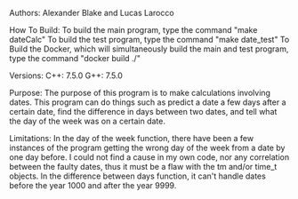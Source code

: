Authors:
Alexander Blake and Lucas Larocco

How To Build:
To build the main program, type the command "make dateCalc"
To build the test program, type the command "make date_test"
To Build the Docker,
which will simultaneously build the main and test program, type the command "docker build ./"

Versions:
C++: 7.5.0
G++: 7.5.0

Purpose:
The purpose of this program is to make calculations involving dates.
This program can do things such as predict a date a few days after a certain date,
find the difference in days between two dates,
and tell what the day of the week was on a certain date.

Limitations:
In the day of the week function, there have been a few instances of the program
getting the wrong day of the week from a date by one day before. I could not
find a cause in my own code, nor any correlation between the faulty dates,
thus it must be a flaw with the tm and/or time_t objects.
In the difference between days function,
it can't handle dates before the year 1000 and after the year 9999.

